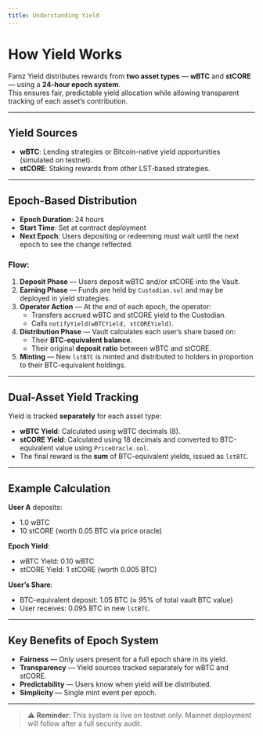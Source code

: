 ```yaml
---
title: Understanding Yield
---
```


# How Yield Works

Famz Yield distributes rewards from **two asset types** — **wBTC** and **stCORE** — using a **24-hour epoch system**.  
This ensures fair, predictable yield allocation while allowing transparent tracking of each asset’s contribution.

---

## Yield Sources

- **wBTC**: Lending strategies or Bitcoin-native yield opportunities (simulated on testnet).
- **stCORE**: Staking rewards from other LST-based strategies.

---

## Epoch-Based Distribution

- **Epoch Duration**: 24 hours
- **Start Time**: Set at contract deployment
- **Next Epoch**: Users depositing or redeeming must wait until the next epoch to see the change reflected.

### Flow:

1. **Deposit Phase** — Users deposit wBTC and/or stCORE into the Vault.
2. **Earning Phase** — Funds are held by `Custodian.sol` and may be deployed in yield strategies.
3. **Operator Action** — At the end of each epoch, the operator:
   - Transfers accrued wBTC and stCORE yield to the Custodian.
   - Calls `notifyYield(wBTCYield, stCOREYield)`.
4. **Distribution Phase** — Vault calculates each user’s share based on:
   - Their **BTC-equivalent balance**.
   - Their original **deposit ratio** between wBTC and stCORE.
5. **Minting** — New `lstBTC` is minted and distributed to holders in proportion to their BTC-equivalent holdings.

---

## Dual-Asset Yield Tracking

Yield is tracked **separately** for each asset type:

- **wBTC Yield**: Calculated using wBTC decimals (8).
- **stCORE Yield**: Calculated using 18 decimals and converted to BTC-equivalent value using `PriceOracle.sol`.
- The final reward is the **sum** of BTC-equivalent yields, issued as `lstBTC`.

---

## Example Calculation

**User A** deposits:

- 1.0 wBTC
- 10 stCORE (worth 0.05 BTC via price oracle)

**Epoch Yield**:

- wBTC Yield: 0.10 wBTC
- stCORE Yield: 1 stCORE (worth 0.005 BTC)

**User’s Share**:

- BTC-equivalent deposit: 1.05 BTC (≈ 95% of total vault BTC value)
- User receives: 0.095 BTC in new `lstBTC`.

---

## Key Benefits of Epoch System

- **Fairness** — Only users present for a full epoch share in its yield.
- **Transparency** — Yield sources tracked separately for wBTC and stCORE.
- **Predictability** — Users know when yield will be distributed.
- **Simplicity** — Single mint event per epoch.

---

> ⚠️ **Reminder**: This system is live on testnet only. Mainnet deployment will follow after a full security audit.
